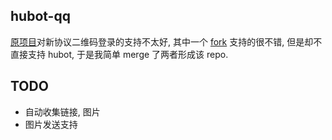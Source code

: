 hubot-qq
------

[原项目](https://github.com/xhan/qqbot)对新协议二维码登录的支持不太好, 
其中一个 [fork](https://github.com/floatinghotpot) 支持的很不错, 
但是却不直接支持 hubot, 于是我简单 merge 了两者形成该 repo.

TODO
---
* 自动收集链接, 图片
* 图片发送支持

